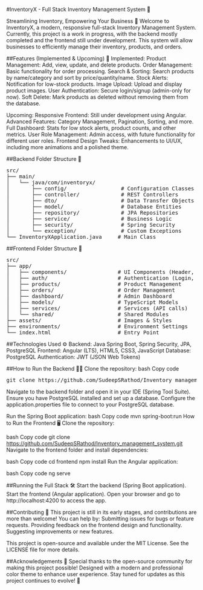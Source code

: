 #InventoryX - Full Stack Inventory Management System 🛒

Streamlining Inventory, Empowering Your Business 💼
Welcome to InventoryX, a modern, responsive full-stack Inventory Management System. Currently, this project is a work in progress, with the backend mostly completed and the frontend still under development. This system will allow businesses to efficiently manage their inventory, products, and orders.

##Features (Implemented & Upcoming) 🚀
Implemented:
Product Management: Add, view, update, and delete products.
Order Management: Basic functionality for order processing.
Search & Sorting: Search products by name/category and sort by price/quantity/name.
Stock Alerts: Notification for low-stock products.
Image Upload: Upload and display product images.
User Authentication: Secure login/signup (admin-only for now).
Soft Delete: Mark products as deleted without removing them from the database.

Upcoming:
Responsive Frontend: Still under development using Angular.
Advanced Features: Category Management, Pagination, Sorting, and more.
Full Dashboard: Stats for low stock alerts, product counts, and other metrics.
User Role Management: Admin access, with future functionality for different user roles.
Frontend Design Tweaks: Enhancements to UI/UX, including more animations and a polished theme.

##Backend Folder Structure 📂
<pre>
src/
├── main/
│   └── java/com/inventoryx/
│       ├── config/                 # Configuration Classes
│       ├── controller/             # REST Controllers
│       ├── dto/                    # Data Transfer Objects
│       ├── model/                  # Database Entities
│       ├── repository/             # JPA Repositories
│       ├── service/                # Business Logic
│       ├── security/               # Spring Security
│       └── exception/              # Custom Exceptions
└── InventoryXApplication.java     # Main Class
</pre>
  
##Frontend Folder Structure 📂
<pre>
src/
├── app/
│   ├── components/                # UI Components (Header, Footer, Sidebar)
│   ├── auth/                      # Authentication (Login, Register)
│   ├── products/                  # Product Management
│   ├── orders/                    # Order Management
│   ├── dashboard/                 # Admin Dashboard
│   ├── models/                    # TypeScript Models
│   ├── services/                  # Services (API calls)
│   └── shared/                    # Shared Modules
├── assets/                        # Images & Styles
├── environments/                  # Environment Settings
└── index.html                     # Entry Point
</pre>

##Technologies Used ⚙️
Backend: Java Spring Boot, Spring Security, JPA, PostgreSQL
Frontend: Angular (LTS), HTML5, CSS3, JavaScript
Database: PostgreSQL
Authentication: JWT (JSON Web Tokens)

##How to Run the Backend 🏃‍♂️
Clone the repository:
bash
Copy code
<pre>git clone https://github.com/SudeepSRathod/Inventory_management_system.git</pre>
Navigate to the backend folder and open it in your IDE (Spring Tool Suite).
Ensure you have PostgreSQL installed and set up a database.
Configure the application.properties file to connect to your PostgreSQL database.

Run the Spring Boot application:
bash
Copy code
mvn spring-boot:run
How to Run the Frontend 🖥️
Clone the repository:

bash
Copy code
git clone https://github.com/SudeepSRathod/Inventory_management_system.git
Navigate to the frontend folder and install dependencies:

bash
Copy code
cd frontend
npm install
Run the Angular application:

bash
Copy code
ng serve

##Running the Full Stack 🛠️
Start the backend (Spring Boot application).
Start the frontend (Angular application).
Open your browser and go to http://localhost:4200 to access the app.

##Contributing 🤝
This project is still in its early stages, and contributions are more than welcome! You can help by:
Submitting issues for bugs or feature requests.
Providing feedback on the frontend design and functionality.
Suggesting improvements or new features.


This project is open-source and available under the MIT License. See the LICENSE file for more details.

##Acknowledgements 🙏
Special thanks to the open-source community for making this project possible!
Designed with a modern and professional color theme to enhance user experience.
Stay tuned for updates as this project continues to evolve! 🎉
